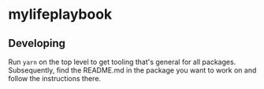 # mylifeplaybook

## Developing

Run `yarn` on the top level to get tooling that's general for all packages. Subsequently, find the README.md in the package you want to work on and follow the instructions there.
